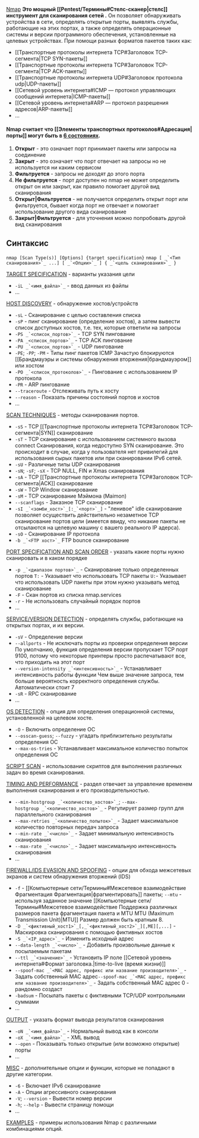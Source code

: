 

[Nmap](https://nmap.org/man/ru/index.html)  **Это мощный [[Pentest/Термины#Стелс-сканер|стелс]] инструмент для сканирования сетей .** Он позволяет обнаруживать устройства в сети, определять открытые порты, выявлять службы, работающие на этих портах, а также определять операционные системы и версии программного обеспечения, установленные на целевых устройствах. При помощи разных форматов пакетов таких как:
- [[Транспортные протоколы интернета TCP#Заголовок TCP-сегмента|TCP SYN-пакеты]]
- [[Транспортные протоколы интернета TCP#Заголовок TCP-сегмента|TCP ACK-пакеты]]
- [[Транспортные протоколы интернета UDP#Заголовок протокола udp|UDP-пакеты]]
- [[Сетевой уровень интернета#ICMP — протокол управляющих сообщений интернета|ICMP-пакеты]]
- [[Сетевой уровень интернета#ARP — протокол разрешения адресов|ARP-пакеты]]
- ...

#### Nmap считает что [[Элементы транспортных протоколов#Адресация|порты]] могут быть в [6 состояниях](https://nmap.org/man/ru/man-port-scanning-basics.html).

1. **Открыт** - это означает порт принимает пакеты или запросы на соединение 
2. **Закрыт** - это означает что порт отвечает на запросы но не используется ни каким сервисом
3. **Фильтруется** - запросы не доходят до этого порта
4. **Не фильтруется** - порт доступен но nmap не может определить открыт он или закрыт, как правило помогает другой вид сканирования
5. **Открыт|Фильтруется** - не получается определить открыт порт или фильтруется, бывает когда порт не отвечает и помогает использование другого вида сканирование 
6. **Закрыт|Фильтруется** - для уточнения можно попробовать другой вид сканирования
## Синтаксис

`nmap [Scan Type(s)] [Options] {target specification}`
``nmap [ _`<Тип сканирования>`_ ...] [ _`<Опции>`_ ] { _`<цель сканирования>`_ }``

[TARGET SPECIFICATION](https://nmap.org/man/ru/man-target-specification.html) - варианты указания цели

- ``-iL _`<имя_файла>`_`` - ввод данных из файлы
- ...

[HOST DISCOVERY](https://nmap.org/man/ru/man-host-discovery.html) - обнаружение хостов/устройств

- `-sL` - Сканирование с целью составления списка
- `-sP` - пинг сканирование (определение хостов), а затем вывести список доступных хостов, т.е. тех, которые ответили на запросы
- ``-PS _`<список_портов>`_`` - TCP SYN пингование
- ``-PA _<список_портов>`_`` - TCP ACK пингование
- ``-PU _`<список_портов>`_`` - UDP пингование
- `-PE`; `-PP`; `-PM` - Типы пинг пакетов ICMP
	Зачастую блокируются [[Брандмауэры и системы обнаружения вторжения|брандмауэром]] или хостом
- ``-PO _`<список_протоколов>`_`` - Пингование с использованием IP протокола
- `-PR` - ARP пингование
- `--traceroute` - Отслеживать путь к хосту
- `--reason` - Показать причины состояний портов и хостов
-  ...

[SCAN TECHNIQUES](https://nmap.org/man/ru/man-port-scanning-techniques.htmll) - методы сканирования портов.

- `-sS` - TCP [[Транспортные протоколы интернета TCP#Заголовок TCP-сегмента|SYN]] сканирование
- `-sT` - TCP сканирование с использованием системного вызова connect
	Сканирования, когда недоступно SYN сканирование. Это происходит в случае, когда у пользователя нет привилегий для использования сырых пакетов или при сканировании IPv6 сетей.
- `-sU` - Различные типы UDP сканирования
- `-sN`; `-sF`; `-sX` - TCP NULL, FIN и Xmas сканирования
- `-sA` - TCP [[Транспортные протоколы интернета TCP#Заголовок TCP-сегмента|ACK]] сканирование
- `-sW` - TCP Window сканирование
- `-sM` - TCP сканирование Мэймона (Maimon)
- `--scanflags` - Заказное TCP сканирование
- ``-sI _`<зомби_хост>`_[:_`<порт>`_]`` - "ленивое" idle сканирование
	позволяет осуществить действительно незаметное TCP сканирование портов цели (имеется ввиду, что никакие пакеты не отсылаются на целевую машину с вашего реального IP адерса).
- `-sO` - Сканирование IP протокола
- ``-b _`<FTP хост>`_`` FTP bounce сканирование

[PORT SPECIFICATION AND SCAN ORDER](https://nmap.org/man/ru/man-port-specification.html) - указать какие порты нужно сканировать и в каком порядке

- ``-p _`<диапазон портов>`_`` - Сканирование только определенных портов
	`T:` - Указывает что использовать TCP пакеты
	`U:`- Указывает что использовать UDP пакеты
	при этом нужно указывать метод сканирование
- `-F` - Скан портов из списка nmap.services
- `-r` - Не использовать случайный порядок портов
- ...

[SERVICE/VERSION DETECTION](https://nmap.org/man/ru/man-version-detection.html) - определять службы, работающие на открытых портах, и их версии.

- `-sV` - Определение версии
- `--allports` - Не исключать порты из проверки определения версии
	По умолчанию, функция определения версии пропускает TCP порт 9100, потому что некоторые принтеры просто распечатывают все, что приходить на этот порт
- ``--version-intensity _`<интенсивность>`_`` - Устанавливает интенсивность работы функции
	Чем выше значение запроса, тем больше вероятность корректного определения службы. Автоматически стоит 7
- `-sR` - RPC сканирование
- ...

[OS DETECTION](https://nmap.org/man/ru/man-os-detection.html) - опция для определения операционной системы, установленной на целевом хосте.

- `-O` - Включить определение ОС
- `--osscan-guess`; `--fuzzy` - угадать приблизительно результаты определения ОС
- `--max-os-tries` - Устанавливает максимальное количество попыток определения ОС

[SCRIPT SCAN](https://nmap.org/man/ru/man-nse.html) - использование скриптов для выполнения различных задач во время сканирования.


[TIMING AND PERFORMANCE](https://nmap.org/man/ru/man-performance.html) - раздел отвечает за управление временем выполнения сканирования и его производительностью.

- ``--min-hostgroup _`<количество_хостов>`_``; ``--max-hostgroup _`<количество_хостов>`_`` - Регулирует размер групп для параллельного сканирования
- ``--max-retries _`<количество_попыток>`_`` - Задает максимальное количество повторных передач запроса
- ``--min-rate _`<число>`_`` - Задает минимальную интенсивность сканирования
- ``--max-rate _`<число>`_`` - Задает максимальную интенсивность сканирования
- ...

[FIREWALL/IDS EVASION AND SPOOFING](https://nmap.org/man/ru/man-bypass-firewalls-ids.html) - опции для обхода межсетевых экранов и систем обнаружения вторжений (IDS)

- `-f` - [[Компьютерные сети/Термины#Межсетевое взаимодействие Фрагментация Фрагментация|фрагментировать]] пакеты; `--mtu` - используя заданное значение [[Компьютерные сети/Термины#Межсетевое взаимодействие Поддержка различных размеров пакета фрагментация пакета и MTU MTU (Maximum Transmission Unit)|MTU]]
	Размер должен быть кратным 8.
- ``-D _`<фиктивный_хост1>`_[,_`<фиктивный_хост2>`_][,ME][,...]`` - Маскировка сканирования с помощью фиктивных хостов
- ``-S _`<IP_адрес>`_`` - Изменить исходный адрес
- ``--data-length _`<число>`_`` - Добавить произвольные данные к посылаемым пакетам
- ``--ttl _`<значение>`_`` - Установить IP поле  [[Сетевой уровень интернета#Формат заголовка.|time-to-live (время жизни)]]
- ``--spoof-mac _`<MAC адрес, префикс или название производителя>`_`` - Задать собственный MAC адрес``--spoof-mac _`<MAC адрес, префикс или название производителя>`_`` - Задать собственный MAC адрес
	0 - рандомно создаст
- `-badsum` - Посылать пакеты с фиктивными TCP/UDP контрольными суммами
- ...

[OUTPUT](https://nmap.org/man/ru/man-output.html) - указать формат вывода результатов сканирования

- ``-oN _`<имя_файла>`_`` - Нормальный вывод как в консоли
- ``-oX _`<имя_файла>`_`` - XML вывод
- `--open` - Показывать только открытые (или возможно открытые) порты
- ...

[MISC](https://nmap.org/man/ru/man-misc-options.html) -  дополнительные опции и функции, которые не попадают в другие категории.

- `-6` - Включает IPv6 сканирование
- `-A` - Опции агрессивного сканирования
- `-V`; `--version` - Вывести номер версии
- `-h`; `--help` - Вывести страницу помощи
- ...

[EXAMPLES](https://nmap.org/man/ru/man-examples.html) - примеры использования Nmap с различными комбинациями опций.

